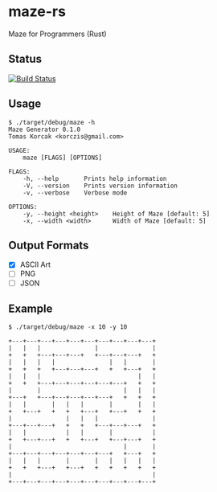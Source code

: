 # maze-rs
Maze for Programmers (Rust)

## Status

[![Build Status](https://travis-ci.org/korczis/maze-rs.svg?branch=master)](https://travis-ci.org/korczis/maze-rs)

## Usage

```
$ ./target/debug/maze -h
Maze Generator 0.1.0
Tomas Korcak <korczis@gmail.com>

USAGE:
    maze [FLAGS] [OPTIONS]

FLAGS:
    -h, --help       Prints help information
    -V, --version    Prints version information
    -v, --verbose    Verbose mode

OPTIONS:
    -y, --height <height>    Height of Maze [default: 5]
    -x, --width <width>      Width of Maze [default: 5]
```

## Output Formats

- [x] ASCII Art
- [ ] PNG
- [ ] JSON

## Example

```
$ ./target/debug/maze -x 10 -y 10

+---+---+---+---+---+---+---+---+---+---+
|   |   |               |               |
+   +   +---+---+---+   +---+---+---+   +
|   |   |   |               |   |       |
+   +   +   +---+---+---+   +   +---+   +
|   |   |                           |   |
+   +   +---+---+---+---+---+---+   +   +
|       |                       |   |   |
+---+   +---+---+---+---+---+   +   +   +
|   |       |   |   |       |       |   |
+   +---+   +   +   +---+   +---+   +   +
|               |   |   |               |
+---+---+---+   +   +   +---+---+---+   +
|   |           |   |       |           |
+   +---+---+   +   +---+   +---+---+   +
|                               |       |
+---+---+---+---+---+---+---+   +---+   +
|   |   |       |       |   |   |   |   |
+   +   +---+   +---+   +   +   +   +   +
|                                       |
+---+---+---+---+---+---+---+---+---+---+
```